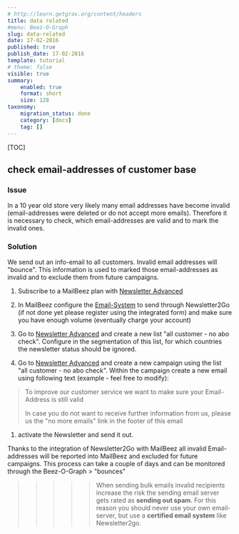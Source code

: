 ```yaml
---
# http://learn.getgrav.org/content/headers
title: data related
#menu: Beez-O-Graph
slug: data-related
date: 17-02-2016
published: true
publish_date: 17-02-2016
template: tutorial
# theme: false
visible: true
summary:
    enabled: true
    format: short
    size: 128
taxonomy:
    migration_status: done
    category: [docs]
    tag: []
---
```


[TOC]


## check email-addresses of customer base

### Issue
In a 10 year old store very likely many email addresses have become invalid (email-addresses were deleted or do not accept more emails). Therefore it is necessary to check, which email-addresses are valid and to mark the invalid ones.


### Solution

We send out an info-email to all customers. Invalid email addresses will "bounce". This information is used to marked those email-addresses as invalid and to exclude them from future campaigns.

1. Subscribe to a MailBeez plan with [Newsletter Advanced](/documentation/mailbeez/newsletter)

1. In MailBeez configure the [Email-System](/documentation/configbeez/config_email_engine) to send through Newsletter2Go (if not done yet please register using the integrated form) and make sure you have enough volume (eventually charge your account)

1. Go to [Newsletter Advanced](/documentation/mailbeez/newsletter) and create a new list "all customer - no abo check". Configure in the segmentation of this list, for which countries the newsletter status should be ignored.

1. Go to [Newsletter Advanced](/documentation/mailbeez/newsletter) and create a new campaign using the list "all customer - no abo check". Within the campaign create a new email using following text (example - feel free to modify): 

 > To improve our customer service we want to make sure your Email-Address is still valid
 >  
 > In case you do not want to receive further information from us, please us the "no more emails" link in the footer of this email
 
1. activate the Newsletter and send it out.

Thanks to the integration of Newsletter2Go with MailBeez all invalid Email-addresses will be reported into MailBeez and excluded for future campaigns. This process can take a couple of days and can be monitored through the Beez-O-Graph > "bounces"
 

>>>>> When sending bulk emails invalid recipients increase the risk the sending email server gets rated as **sending out spam**. For this reason you should never use your own email-server, but use a **certified email system** like Newsletter2go.
